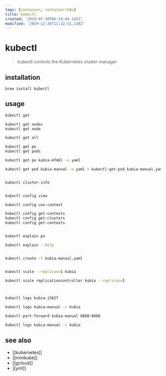```yaml
---
tags: [container, container/k8s]
title: kubectl
created: '2019-07-30T06:19:49.145Z'
modified: '2019-12-26T11:32:51.136Z'
---
```


# kubectl
> kubectl controls the Kubernetes cluster manager

## installation
`brew install kubectl`

## usage
```sh
kubectl get

kubectl get nodes
kubectl get node

kubectl get all

kubectl get po
kubectl get pods

kubectl get po kubia-4fm6l -o yaml

kubectl get pod kubia-manual -o yaml > kubectl-get-pod_kubia-manual.yaml


kubectl cluster-info


kubectl config view

kubectl config use-context

kubectl config get-contexts
kubectl config get-clusters
kubectl config get-contexts


kubectl explain po

kubectl explain --help


kubectl create -f kubia-manual.yaml


kubectl scale --replicas=1 kubia

kubectl scale replicationcontroller kubia --replicas=1



kubectl logs kubia-j582f

kubectl logs kubia-manual -c kubia

kubectl port-forward kubia-manual 8888:8080

kubectl logs kubia-manual -c kubia
```

## see also
- [[kubernetes]]
- [[minikube]]
- [[gcloud]]
- [[yml]]
